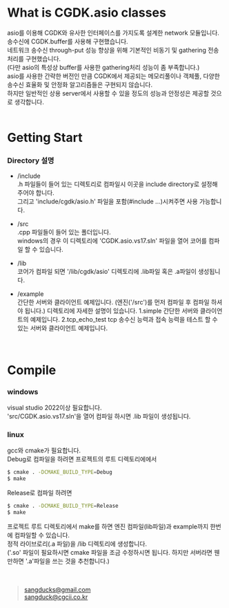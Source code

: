 # What is CGDK.asio classes
asio를 이용해 CGDK와 유사한 인터페이스를 가지도록 설계한 network 모듈입니다.<br>
송수신에 CGDK.buffer를 사용해 구현했습니다.<br>
네트워크 송수신 through-put 성능 향상을 위해 기본적인 비동기 및 gathering 전송 처리를 구현했습니다.<br>
(다만 asio의 특성상 buffer를 사용한 gathering처리 성능이 좀 부족합니다.)<br>
asio를 사용한 간략한 버전인 만큼 CGDK에서 제공되는 메모리풀이나 객체풀, 다양한 송수신 효율화 및 안정화 알고리즘들은 구현되지 않습니다. <br>
하지만 일반적인 상용 server에서 사용할 수 있을 정도의 성능과 안정성은 제공할 것으로 생각합니다.<br>
<br>

# Getting Start
### Directory 설명
- /include<br>
.h 파일들이 들어 있는 디렉토리로 컴파일시 이곳을 include directory로 설정해 주어야 합니다.<br>
그리고 'include/cgdk/asio.h' 파일을 포함(#include ...)시켜주면 사용 가능합니다.<br>

- /src <br>
.cpp 파일들이 들어 있는 폴더입니다.<br>
windows의 경우 이 디렉토리에 'CGDK.asio.vs17.sln' 파일을 열어 코어를 컴파일 할 수 있습니다.<br>

- /lib<br>
코어가 컴파일 되면 '/lib/cgdk/asio' 디렉토리에 .lib파일 혹은 .a파일이 생성됩니다.<br>

- /example<br>
간단한 서버와 클라이언트 예제입니다.
(엔진('/src')를 먼저 컴파일 후 컴파일 하셔야 됩니다.)
디렉토리에 자세한 설명이 있습니다.
1.simple 간단한 서버와 클라이언트의 예제입니다.
2.tcp_echo_test tcp 송수신 능력과 접속 능력을 테스트 할 수 있는 서버와 클라이언트 예제입니다.

<br>

# Compile
### windows
visual studio 2022이상 필요합니다.<br>
'src/CGDK.asio.vs17.sln'을 열어 컴파일 하시면 .lib 파일이 생성됩니다.<br>

### linux
gcc와 cmake가 필요합니다.<br>
Debug로 컴파일을 하려면 프로젝트의 루트 디렉토리에에서<br>
```bash
$ cmake . -DCMAKE_BUILD_TYPE=Debug
$ make
```
Release로 컴파일 하려면<br>
```bash
$ cmake . -DCMAKE_BUILD_TYPE=Release
$ make
```
프로젝트 루트 디렉토리에서 make를 하면 엔진 컴파일(lib파일)과 example까지 한번에 컴파일할 수 있습니다.<br>
정적 라이브로리(.a 파일)을 /lib 디렉토리에 생성합니다.<br>
('.so' 파일이 필요하시면 cmake 파일을 조금 수정하시면 됩니다. 하지만 서버라면 웬만하면 '.a'파일을 쓰는 것을 추천합니다.)<br>
<br>
<br>
> sangducks@gmail.com<br>
> sangduck@cgcii.co.kr<br>
